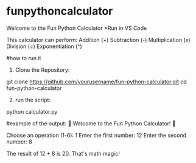 # funpythoncalculator
Welcome to the Fun Python Calculator
*Run in VS Code

This calculator can perform:
Addition (+)
Subtraction (-)
Multiplication (x)
Division (÷)
Exponentiation (^)

#how to run it
1. Clone the Repository:

git clone https://github.com/yourusername/fun-python-calculator.git
cd fun-python-calculator

2. run the script:

python calculator.py

#example of the output:
🎉 Welcome to the Fun Python Calculator! 🎉

Choose an operation (1-6): 1
Enter the first number: 12
Enter the second number: 8

The result of 12 + 8 is 20. That's math magic!

